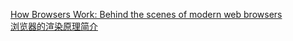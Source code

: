 [How Browsers Work: Behind the scenes of modern web browsers](https://www.html5rocks.com/en/tutorials/internals/howbrowserswork/)  
[浏览器的渲染原理简介](https://coolshell.cn/articles/9666.html)  